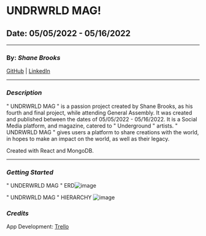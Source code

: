 # UNDRWRLD MAG!

## Date: 05/05/2022 - 05/16/2022
***
### By: ***Shane Brooks***

[GitHub](https://github.com/SDBrooks) | [LinkedIn](https://www.linkedin.com/in/shane-brooks-86175a228/?trk=people-guest_people_search-card)
***

### ***Description***
" UNDRWRLD MAG " is a passion project created by Shane Brooks, as his fourth and final project, while attending General Assembly. It was created and published between the dates of 05/05/2022 - 05/16/2022. It is a Social Media platform, and magazine, catered to " Underground " artists. " UNDRWRLD MAG " gives users a platform to share creations with the world, in hopes to make an impact on the world, as well as their legacy.  

Created with React and MongoDB.

***

### ***Getting Started***



" UNDERWRLD MAG " ERD![image](https://i.imgur.com/vtPO30y.jpg)

" UNDRWRLD MAG " HIERARCHY ![image](https://i.imgur.com/pMndkxE.jpg)

### ***Credits***
App Development: [Trello](https://trello.com/b/J2gX8ekr/undrwrld-mag)